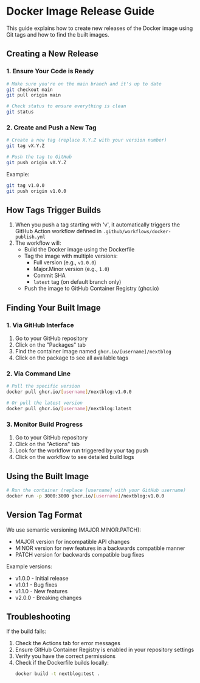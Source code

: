 # Docker Image Release Guide

This guide explains how to create new releases of the Docker image using Git tags and how to find the built images.

## Creating a New Release

### 1. Ensure Your Code is Ready
```bash
# Make sure you're on the main branch and it's up to date
git checkout main
git pull origin main

# Check status to ensure everything is clean
git status
```

### 2. Create and Push a New Tag
```bash
# Create a new tag (replace X.Y.Z with your version number)
git tag vX.Y.Z

# Push the tag to GitHub
git push origin vX.Y.Z
```

Example:
```bash
git tag v1.0.0
git push origin v1.0.0
```

## How Tags Trigger Builds

1. When you push a tag starting with 'v', it automatically triggers the GitHub Action workflow defined in `.github/workflows/docker-publish.yml`
2. The workflow will:
   - Build the Docker image using the Dockerfile
   - Tag the image with multiple versions:
     * Full version (e.g., `v1.0.0`)
     * Major.Minor version (e.g., `1.0`)
     * Commit SHA
     * `latest` tag (on default branch only)
   - Push the image to GitHub Container Registry (ghcr.io)

## Finding Your Built Image

### 1. Via GitHub Interface
1. Go to your GitHub repository
2. Click on the "Packages" tab
3. Find the container image named `ghcr.io/[username]/nextblog`
4. Click on the package to see all available tags

### 2. Via Command Line
```bash
# Pull the specific version
docker pull ghcr.io/[username]/nextblog:v1.0.0

# Or pull the latest version
docker pull ghcr.io/[username]/nextblog:latest
```

### 3. Monitor Build Progress
1. Go to your GitHub repository
2. Click on the "Actions" tab
3. Look for the workflow run triggered by your tag push
4. Click on the workflow to see detailed build logs

## Using the Built Image

```bash
# Run the container (replace [username] with your GitHub username)
docker run -p 3000:3000 ghcr.io/[username]/nextblog:v1.0.0
```

## Version Tag Format

We use semantic versioning (MAJOR.MINOR.PATCH):
- MAJOR version for incompatible API changes
- MINOR version for new features in a backwards compatible manner
- PATCH version for backwards compatible bug fixes

Example versions:
- v1.0.0 - Initial release
- v1.0.1 - Bug fixes
- v1.1.0 - New features
- v2.0.0 - Breaking changes

## Troubleshooting

If the build fails:
1. Check the Actions tab for error messages
2. Ensure GitHub Container Registry is enabled in your repository settings
3. Verify you have the correct permissions
4. Check if the Dockerfile builds locally:
   ```bash
   docker build -t nextblog:test .
   ``` 